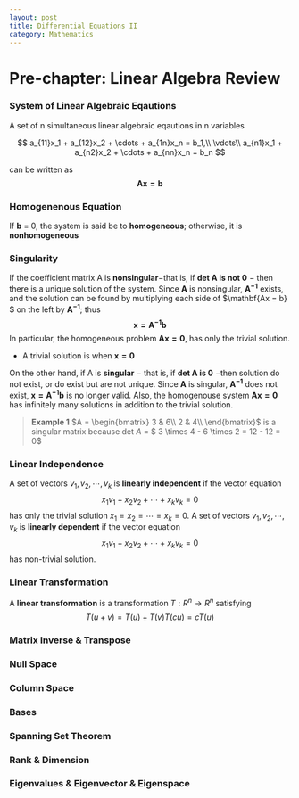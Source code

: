 ```yaml
---
layout: post
title: Differential Equations II
category: Mathematics
---
```


# Pre-chapter: Linear Algebra Review

### System of Linear Algebraic Eqautions

A set of n simultaneous linear algebraic eqautions in n variables

$$
a_{11}x_1 + a_{12}x_2 + \cdots + a_{1n}x_n = b_1,\\
\vdots\\
a_{n1}x_1 + a_{n2}x_2 + \cdots + a_{nn}x_n = b_n
$$

can be written as 
$$
\mathbf{Ax = b}
$$

### Homogenenous Equation

If **b** = 0, the system is said be to **homogeneous**; otherwise, it is **nonhomogeneous**

### Singularity

If the coefficient matrix A is **nonsingular**$-$that is, if **det $\mathbf{A}$ is not 0** $-$ then there is a unique solution of the system. Since $\mathbf{A}$ is nonsingular, $\mathbf{A^{-1}}$ exists, and the solution can be found by multiplying each side of $\mathbf{Ax = b} $ on the left by $\mathbf{A^{-1}}$; thus
$$
\mathbf{x = A^{-1}b}
$$
In particular, the homogeneous problem $\mathbf{Ax = 0}$, has only the trivial solution.
- A trivial solution is when $\mathbf{x = 0}$

On the other hand, if A is **singular** $-$ that is, if **det $\mathbf{A}$ is 0** $-$then solution do not exist, or do exist but are not unique. Since $\mathbf{A}$ is singular,  $\mathbf{A^{-1}}$ does not exist, $\mathbf{x = A^{-1}b}$ is no longer valid. 
Also, the homogenouse system $\mathbf{Ax = 0}$ has infinitely many solutions in addition to the trivial solution.

>**Example 1**
$A = \begin{bmatrix} 3 & 6\\
2 & 4\\
\end{bmatrix}$ is a singular matrix because det $A$ = $ 3 \times 4 - 6 \times 2 = 12 -  12 = 0$


### Linear Independence

A set of vectors ${v_1, v_2,\cdots, v_k}$ is **linearly independent** if the vector equation 
$$
x_1v_1 + x_2v_2 + \cdots + x_kv_k = 0
$$
has only the trivial solution $x_1 = x_2 = \cdots = x_k = 0$. 
A set of vectors ${v_1, v_2,\cdots, v_k}$ is **linearly dependent** if the vector equation 
$$
x_1v_1 + x_2v_2 + \cdots + x_kv_k = 0
$$
has non-trivial solution.

### Linear Transformation

A **linear transformation** is a transformation $T : R^{n} \rightarrow R^n$ satisfying 
$$
T(u+v) = T(u) + T(v)
T(cu) = cT(u)
$$


### Matrix Inverse & Transpose

### Null Space

### Column Space

### Bases

### Spanning Set Theorem

### Rank & Dimension

### Eigenvalues & Eigenvector & Eigenspace